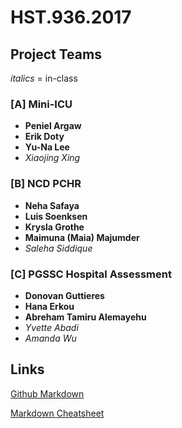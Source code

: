 # HST.936.2017

## Project Teams
*italics* = in-class
### [A] Mini-ICU

- **Peniel Argaw**
- **Erik Doty**
- **Yu-Na Lee**
- *Xiaojing Xing*

### [B] NCD PCHR
- **Neha Safaya**
- **Luis Soenksen**
- **Krysla Grothe**
- **Maimuna (Maia) Majumder**
- *Saleha Siddique*

### [C] PGSSC Hospital Assessment
- **Donovan Guttieres**
- **Hana Erkou**
- **Abreham Tamiru Alemayehu**
- *Yvette Abadi*
- *Amanda Wu*

## Links

[Github Markdown](https://guides.github.com/features/mastering-markdown/)

[Markdown Cheatsheet](https://github.com/adam-p/markdown-here/wiki/Markdown-Cheatsheet)
